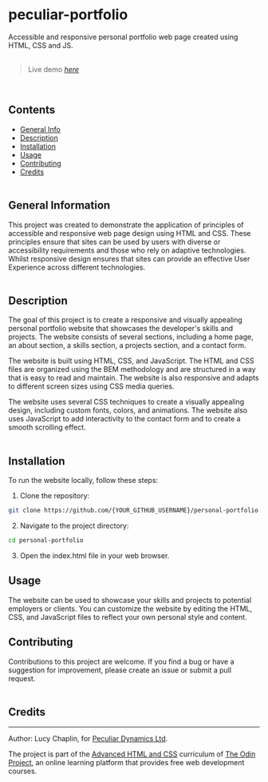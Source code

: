 # peculiar-portfolio

Accessible and responsive personal portfolio web page created using HTML, CSS and JS.
<br><br>

> Live demo [_here_](link)

<br>

## Contents

- [General Info](#general-information)
- [Description](#description)
- [Installation](#installation)
- [Usage](#usage)
- [Contributing](#contributing)
- [Credits](#credits)
  <br><br>

## General Information

This project was created to demonstrate the application of principles of accessible and responsive web page design using HTML and CSS. These principles ensure that sites can be used by users with diverse or accessibility requirements and those who rely on adaptive technologies. Whilst responsive design ensures that sites can provide an effective User Experience across different technologies.
<br><br>

## Description

The goal of this project is to create a responsive and visually appealing personal portfolio website that showcases the developer's skills and projects. The website consists of several sections, including a home page, an about section, a skills section, a projects section, and a contact form.

The website is built using HTML, CSS, and JavaScript. The HTML and CSS files are organized using the BEM methodology and are structured in a way that is easy to read and maintain. The website is also responsive and adapts to different screen sizes using CSS media queries.

The website uses several CSS techniques to create a visually appealing design, including custom fonts, colors, and animations. The website also uses JavaScript to add interactivity to the contact form and to create a smooth scrolling effect.
<br><br>

## Installation

To run the website locally, follow these steps:
<br>

1. Clone the repository:

```bash
git clone https://github.com/{YOUR_GITHUB_USERNAME}/personal-portfolio.git
```

2. Navigate to the project directory:

```bash
cd personal-portfolio
```

3. Open the index.html file in your web browser.
   <br>

## Usage

The website can be used to showcase your skills and projects to potential employers or clients. You can customize the website by editing the HTML, CSS, and JavaScript files to reflect your own personal style and content.
<br>

## Contributing

Contributions to this project are welcome. If you find a bug or have a suggestion for improvement, please create an issue or submit a pull request.
<br><br>

## Credits

<hr>

Author: Lucy Chaplin, for [Peculiar Dynamics Ltd](https://peculiardynamics.co.uk/).

The project is part of the [Advanced HTML and CSS](https://www.theodinproject.com/lessons/advanced-html-and-css-personal-portfolio) curriculum of [The Odin Project](https://www.theodinproject.com), an online learning platform that provides free web development courses.
